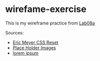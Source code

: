 # wirefame-exercise

This is my wireframe practice from [Lab08a](https://codefellows.github.io/code-201-guide/curriculum/class-08/lab-a/)

Sources:
* [Eric Meyer CSS Reset](https://meyerweb.com/eric/tools/css/reset/)
* [Place Holder Images](https://placeholder.com/)
* [lorem ipsum](https://lipsum.com/)